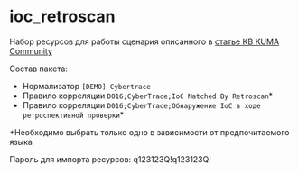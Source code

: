 # ioc_retroscan

Набор ресурсов для работы сценария описанного в [статье KB KUMA Community](https://kb.kuma-community.ru/books/integracii/page/retrospektivnaia-proverka-ioc-s-pomoshhiu-kuma-i-cybertrace)

Состав пакета:
- Нормализатор `[DEMO] Cybertrace`
- Правило корреляции `D016;CyberTrace;IoC Matched By Retroscan`*
- Правило корреляции `D016;CyberTrace;Обнаружение IoC в ходе ретроспективной проверки`*

*Необходимо выбрать только одно в зависимости от предпочитаемого языка

Пароль для импорта ресурсов: q123123Q!q123123Q!

